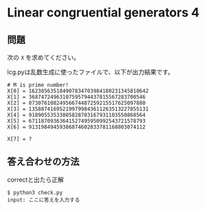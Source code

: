 # Linear congruential generators 4

## 問題


次の `X` を求めてください。

lcg.pyは乱数生成に使ったファイルで、以下が出力結果です。

```
# M is prime number!
X[0] = 162385635184907834703984180231345810642
X[1] = 36874724963107595794437815567283700546
X[2] = 87307610824956674487259215517625097880
X[3] = 135887416952199799843611263513227855131
X[4] = 91890553533805828703167931103550868564
X[5] = 67118709363641527495950992543721578793
X[6] = 91319849459386874602833781168803074112

X[7] = ?
```

## 答え合わせの方法

correctと出たら正解

```
$ python3 check.py
input: ここに答えを入力する
```
